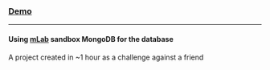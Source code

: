 ### [Demo](https://url.maharsh.net)

---

#### Using [mLab](http://mlab.com) sandbox MongoDB for the database

A project created in ~1 hour as a challenge against a friend
